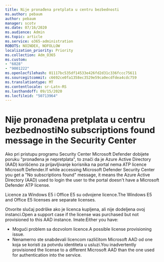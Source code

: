 ```yaml
---
title: Nije pronađena pretplata u centru bezbednosti
ms.author: pebaum
author: pebaum
manager: scotv
ms.date: 07/16/2020
ms.audience: Admin
ms.topic: article
ms.service: o365-administration
ROBOTS: NOINDEX, NOFOLLOW
localization_priority: Priority
ms.collection: Adm_O365
ms.custom:
- "6028"
- "9001222"
ms.openlocfilehash: 01117bc535df14533e426fd2d31c336fccc75611
ms.sourcegitcommit: c6692ce0fa1358ec3529e59ca0ecdfdea4cdc759
ms.translationtype: MT
ms.contentlocale: sr-Latn-RS
ms.lasthandoff: 09/15/2020
ms.locfileid: "50713964"
---
```

# <a name="no-subscriptions-found-message-in-the-security-center"></a><span data-ttu-id="3ccaa-102">Nije pronađena pretplata u centru bezbednosti</span><span class="sxs-lookup"><span data-stu-id="3ccaa-102">No subscriptions found message in the Security Center</span></span>

<span data-ttu-id="3ccaa-103">Ako pri pristupu programu Security Center Microsoft Defender dobijete poruku "pronađena je nepretplata", to znači da je Azure Active Directory (AAD) korišćeno za prijavljivanje korisnika na portal nema ATP licence Microsoft Defender.</span><span class="sxs-lookup"><span data-stu-id="3ccaa-103">If while accessing Microsoft Defender Security Center you get a  "No subscriptions found" message, it means the Azure Active Directory (AAD) used to login the user to the portal doesn't have a Microsoft Defender ATP license.</span></span>  

<span data-ttu-id="3ccaa-104">Licence za Windows E5 i Office E5 su odvojene licence.</span><span class="sxs-lookup"><span data-stu-id="3ccaa-104">The Windows E5 and Office E5 licenses are separate licenses.</span></span>

<span data-ttu-id="3ccaa-105">Otvorite slučaj podrške ako je licenca kupljena, ali nije dodeljena ovoj instanci.</span><span class="sxs-lookup"><span data-stu-id="3ccaa-105">Open a support case if the license was purchased but not provisioned to this AAD instance.</span></span> <span data-ttu-id="3ccaa-106">Imate:</span><span class="sxs-lookup"><span data-stu-id="3ccaa-106">Either you have:</span></span> <br/>
-   <span data-ttu-id="3ccaa-107">Mogući problem sa dozvolom licence.</span><span class="sxs-lookup"><span data-stu-id="3ccaa-107">A possible license provisioning issue.</span></span><br/>
-   <span data-ttu-id="3ccaa-108">Nenamerno ste snabdevali licencom različitom Microsoft AAD od one koja se koristi za potvrdu identiteta u usluzi.</span><span class="sxs-lookup"><span data-stu-id="3ccaa-108">You inadvertently provisioned the license to a different Microsoft AAD than the one used for authentication into the service.</span></span>